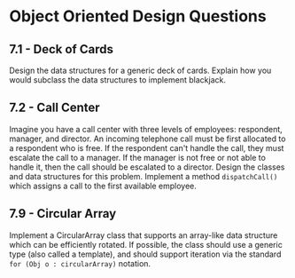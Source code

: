 # Object Oriented Design Questions

## 7.1 - Deck of Cards
Design the data structures for a generic deck of cards. Explain how you would subclass the data structures to implement blackjack.

## 7.2 - Call Center
Imagine you have a call center with three levels of employees: respondent, manager, and director. An incoming telephone call must be first allocated to a respondent who is free. If the respondent can't handle the call, they must escalate the call to a manager. If the manager is not free or not able to handle it, then the call should be escalated to a director. Design the classes and data structures for this problem. Implement a method `dispatchCall()` which assigns a call to the first available employee.

## 7.9 - Circular Array
Implement a CircularArray class that supports an array-like data structure which can be efficiently rotated. If possible, the class should use a generic type (also called a template), and should support iteration via the standard `for (Obj o : circularArray)` notation.
